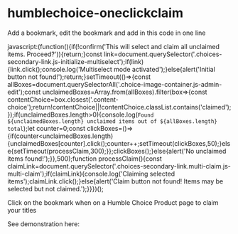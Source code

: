 # humblechoice-oneclickclaim

Add a bookmark, edit the bookmark and add in this code in one line

javascript:(function(){if(!confirm('This will select and claim all unclaimed items. Proceed?')){return;}const link=document.querySelector('.choices-secondary-link.js-initialize-multiselect');if(link){link.click();console.log('Multiselect mode activated');}else{alert('Initial button not found!');return;}setTimeout(()=>{const allBoxes=document.querySelectorAll('.choice-image-container.js-admin-edit');const unclaimedBoxes=Array.from(allBoxes).filter(box=>{const contentChoice=box.closest('.content-choice');return!contentChoice||!contentChoice.classList.contains('claimed');});if(unclaimedBoxes.length>0){console.log(`Found ${unclaimedBoxes.length} unclaimed items out of ${allBoxes.length} total`);let counter=0;const clickBoxes=()=>{if(counter<unclaimedBoxes.length){unclaimedBoxes[counter].click();counter++;setTimeout(clickBoxes,50);}else{setTimeout(processClaim,300);}};clickBoxes();}else{alert('No unclaimed items found!');}},500);function processClaim(){const claimLink=document.querySelector('.choices-secondary-link.multi-claim.js-multi-claim');if(claimLink){console.log('Claiming selected items');claimLink.click();}else{alert('Claim button not found! Items may be selected but not claimed.');}}})();

Click on the bookmark when on a Humble Choice Product page to claim your titles

See demonstration here: 
